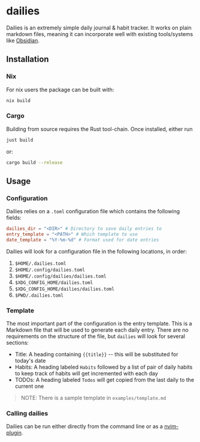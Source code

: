 # dailies
Dailies is an extremely simple daily journal & habit tracker. It works on plain
markdown files, meaning it can incorporate well with existing tools/systems like
[Obsidian](https://obsidian.md/).

## Installation
### Nix
For nix users the package can be built with:
```sh
nix build
```

### Cargo
Building from source requires the Rust tool-chain. Once installed, either run
```sh
just build
```
or:
```sh
cargo build --release
```

## Usage
### Configuration
Dailies relies on a `.toml` configuration file which contains the following 
fields:
```toml
dailies_dir = "<DIR>" # Directory to save daily entries to
entry_template = "<PATH>" # Which template to use
date_template = "%Y-%m-%d" # Format used for date entries
```

Dailies will look for a configuration file in the following locations, in order:
1. `$HOME/.dailies.toml`
2. `$HOME/.config/dailies.toml`
3. `$HOME/.config/dailies/dailies.toml`
4. `$XDG_CONFIG_HOME/dailies.toml`
5. `$XDG_CONFIG_HOME/dailies/dailies.toml`
6. `$PWD/.dailies.toml`

### Template
The most important part of the configuration is the entry template. This is a
Markdown file that will be used to generate each daily entry. There are no 
requirements on the structure of the file, but `dailies` will look for several
sections:
- Title: A heading containing `{{title}}` -- this will be substituted for today's date
- Habits: A heading labeled `Habits` followed by a list of pair of daily habits to keep track of
            habits will get incremented with each day
- TODOs: A heading labeled `Todos` will get copied from the last daily to the current one 

> NOTE: There is a sample template in `examples/template.md`

### Calling dailies
Dailies can be run either directly from the command line or as a [nvim-plugin](https://github.com/JachymPutta/dailies.nvim).

